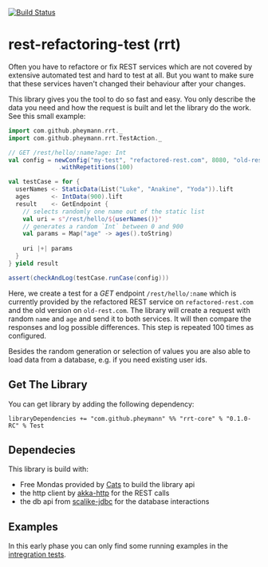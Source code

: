 [![Build Status](https://travis-ci.org/pheymann/rest-refactoring-test.svg?branch=develop)](https://travis-ci.org/pheymann/rest-refactoring-test)

# rest-refactoring-test (rrt)
Often you have to refactore or fix REST services which are not covered by extensive automated test and hard
to test at all. But you want to make sure that these services haven't changed their behaviour after 
your changes. 

This library gives you the tool to do so fast and easy. You only describe the data you need
and how the request is built and let the library do the work. See this small example:

```Scala
import com.github.pheymann.rrt._
import com.github.pheymann.rrt.TestAction._

// GET /rest/hello/:name?age: Int
val config = newConfig("my-test", "refactored-rest.com", 8080, "old-rest.com", 8081)
              .withRepetitions(100)

val testCase = for {
  userNames <- StaticData(List("Luke", "Anakine", "Yoda")).lift
  ages      <- IntData(900).lift
  result    <- GetEndpoint {
    // selects randomly one name out of the static list
    val uri = s"/rest/hello/${userNames()}"
    // generates a random `Int` between 0 and 900
    val params = Map("age" -> ages().toString)
    
    uri |+| params
  }
} yield result

assert(checkAndLog(testCase.runCase(config)))
```

Here, we create a test for a *GET* endpoint `/rest/hello/:name` which is currently provided by the 
refactored REST service on `refactored-rest.com` and the old version on `old-rest.com`. The library
will create a request with random `name` and `age` and send it to both services. It will
then compare the responses and log possible differences. This step is repeated 100 times as configured.

Besides the random generation or selection of values you are also able to load data from a database,
e.g. if you need existing user ids.

## Get The Library
You can get library by adding the following dependency:

```SBT
libraryDependencies += "com.github.pheymann" %% "rrt-core" % "0.1.0-RC" % Test
```

## Dependecies
This library is build with:
 - Free Mondas provided by [Cats](https://github.com/typelevel/cats) to build the library api
 - the http client by [akka-http](http://doc.akka.io/docs/akka-http/current/scala.html) for the REST calls
 - the db api from [scalike-jdbc](http://scalikejdbc.org/) for the database interactions
 
## Examples
In this early phase you can only find some running examples in the [intregration tests](https://github.com/pheymann/rest-refactoring-test/tree/develop/core/src/it/scala/com/github/pheymann/rrtt).

